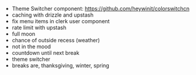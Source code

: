 - Theme Switcher component: https://github.com/heywinit/colorswitchcn
- caching with drizzle and upstash
- fix menu items in clerk user component
- rate limit with upstash
- full moon
- chance of outside recess (weather)
- not in the mood
- countdown until next break
- theme switcher
- breaks are, thanksgiving, winter, spring
